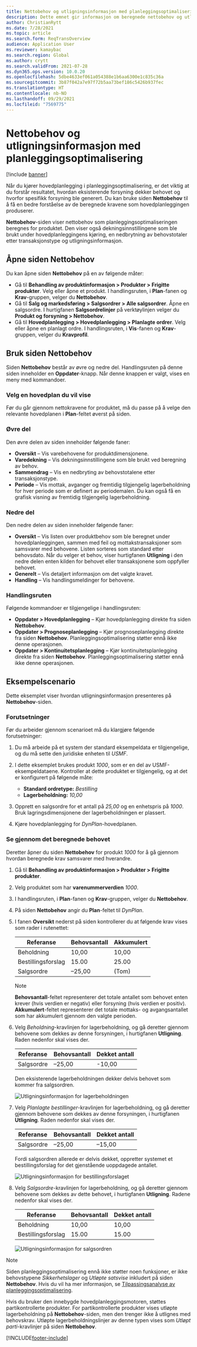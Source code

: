 ```yaml
---
title: Nettobehov og utligningsinformasjon med planleggingsoptimalisering
description: Dette emnet gir informasjon om beregnede nettobehov og utligningsinformasjon i planleggingsoptimalisering.
author: ChristianRytt
ms.date: 7/28/2021
ms.topic: article
ms.search.form: ReqTransOverview
audience: Application User
ms.reviewer: kamaybac
ms.search.region: Global
ms.author: crytt
ms.search.validFrom: 2021-07-28
ms.dyn365.ops.version: 10.0.20
ms.openlocfilehash: 5dbe4633ef061a054388e1b6aa6300e1c835c36a
ms.sourcegitcommit: 3b87f042a7e97f72b5aa73bef186c5426b937fec
ms.translationtype: HT
ms.contentlocale: nb-NO
ms.lasthandoff: 09/29/2021
ms.locfileid: "7569775"
---
```

# <a name="net-requirements-and-pegging-information-with-planning-optimization"></a>Nettobehov og utligningsinformasjon med planleggingsoptimalisering

[!include [banner](../../includes/banner.md)]

Når du kjører hovedplanlegging i planleggingsoptimalisering, er det viktig at du forstår resultatet, hvordan eksisterende forsyning dekker behovet og hvorfor spesifikk forsyning ble generert. Du kan bruke siden **Nettobehov** til å få en bedre forståelse av de beregnede kravene som hovedplanleggingen produserer.

**Nettobehov**-siden viser nettobehov som planleggingsoptimaliseringen beregnes for produktet. Den viser også dekningsinnstillingene som ble brukt under hovedplanleggingens kjøring, en nedbrytning av behovstotaler etter transaksjonstype og utligningsinformasjon.

## <a name="open-the-net-requirements-page"></a>Åpne siden Nettobehov

Du kan åpne siden **Nettobehov** på en av følgende måter:

- Gå til **Behandling av produktinformasjon \> Produkter \> Frigitte produkter**. Velg eller åpne et produkt. I handlingsruten, i **Plan**-fanen og **Krav**-gruppen, velger du **Nettobehov**.
- Gå til **Salg og markedsføring \> Salgsordrer \> Alle salgsordrer**. Åpne en salgsordre. I hurtigfanen **Salgsordrelinjer** på verktøylinjen velger du **Produkt og forsyning \> Nettobehov**.
- Gå til **Hovedplanlegging \> Hovedplanlegging \> Planlagte ordrer**. Velg eller åpne en planlagt ordre. I handlingsruten, i **Vis**-fanen og **Krav**-gruppen, velger du **Kravprofil**.

## <a name="use-the-net-requirements-page"></a>Bruk siden Nettobehov

Siden **Nettobehov** består av øvre og nedre del. Handlingsruten på denne siden inneholder en **Oppdater**-knapp. Når denne knappen er valgt, vises en meny med kommandoer.

### <a name="select-a-master-plan-to-view"></a>Velg en hovedplan du vil vise

Før du går gjennom nettokravene for produktet, må du passe på å velge den relevante hovedplanen i **Plan**-feltet øverst på siden.

### <a name="upper-section"></a>Øvre del

Den øvre delen av siden inneholder følgende faner:

- **Oversikt** – Vis varebehovene for produktdimensjonene.
- **Varedekning** – Vis dekningsinnstillingene som ble brukt ved beregning av behov.
- **Sammendrag** – Vis en nedbryting av behovstotalene etter transaksjonstype.
- **Periode** – Vis mottak, avganger og fremtidig tilgjengelig lagerbeholdning for hver periode som er definert av periodemalen. Du kan også få en grafisk visning av fremtidig tilgjengelig lagerbeholdning.

### <a name="lower-section"></a>Nedre del

Den nedre delen av siden inneholder følgende faner:

- **Oversikt** – Vis listen over produktbehov som ble beregnet under hovedplanleggingen, sammen med feil og mottakstransaksjoner som samsvarer med behovene. Listen sorteres som standard etter behovsdato. Når du velger et behov, viser hurtigfanen **Utligning** i den nedre delen enten kilden for behovet eller transaksjonene som oppfyller behovet.
- **Generelt** – Vis detaljert informasjon om det valgte kravet.
- **Handling** – Vis handlingsmeldinger for behovene.

### <a name="the-action-pane"></a>Handlingsruten

Følgende kommandoer er tilgjengelige i handlingsruten:

- **Oppdater \> Hovedplanlegging** – Kjør hovedplanlegging direkte fra siden **Nettobehov**.
- **Oppdater \> Prognoseplanlegging** – Kjør prognoseplanlegging direkte fra siden **Nettobehov**. Planleggingsoptimalisering støtter ennå ikke denne operasjonen.
- **Oppdater \> Kontinuitetsplanlegging** – Kjør kontinuitetsplanlegging direkte fra siden **Nettobehov**. Planleggingsoptimalisering støtter ennå ikke denne operasjonen.

## <a name="example-scenario"></a>Eksempelscenario

Dette eksemplet viser hvordan utligningsinformasjon presenteres på **Nettobehov**-siden.

### <a name="prerequisites"></a>Forutsetninger

Før du arbeider gjennom scenarioet må du klargjøre følgende forutsetninger:

1. Du må arbeide på et system der standard eksempeldata er tilgjengelige, og du må sette den juridiske enheten til *USMF*.
2. I dette eksemplet brukes produkt *1000*, som er en del av USMF-eksempeldataene. Kontroller at dette produktet er tilgjengelig, og at det er konfigurert på følgende måte:

    - **Standard ordretype:** *Bestilling*
    - **Lagerbeholdning:** *10,00*

3. Opprett en salgsordre for et antall på *25,00* og en enhetspris på *1000*. Bruk lagringsdimensjonene der lagerbeholdningen er plassert.
4. Kjøre hovedplanlegging for *DynPlan*-hovedplanen.

### <a name="review-the-calculated-requirements"></a>Se gjennom det beregnede behovet

Deretter åpner du siden **Nettobehov** for produkt *1000* for å gå gjennom hvordan beregnede krav samsvarer med hverandre.

1. Gå til **Behandling av produktinformasjon \> Produkter \> Frigitte produkter**.
1. Velg produktet som har **varenummerverdien** *1000*.
1. I handlingsruten, i **Plan**-fanen og **Krav**-gruppen, velger du **Nettobehov**.
1. På siden **Nettobehov** angir du **Plan**-feltet til *DynPlan*.
1. I fanen **Oversikt** nederst på siden kontrollerer du at følgende krav vises som rader i rutenettet:

    | Referanse | Behovsantall | Akkumulert |
    |---|---|---|
    | Beholdning | 10,00 | 10,00 |
    | Bestillingsforslag | 15.00 | 25.00 |
    | Salgsordre | –25,00 | (Tom) |

    > [!NOTE]
    > **Behovsantall**-feltet representerer det totale antallet som behovet enten krever (hvis verdien er negativ) eller forsyning (hvis verdien er positiv). **Akkumulert**-feltet representerer det totale mottaks- og avgangsantallet som har akkumulert gjennom den valgte perioden.

1. Velg *Beholdning*-kravlinjen for lagerbeholdning, og gå deretter gjennom behovene som dekkes av denne forsyningen, i hurtigfanen **Utligning**. Raden nedenfor skal vises der.

    | Referanse | Behovsantall | Dekket antall |
    |---|---|---|
    | Salgsordre | –25,00 | -10,00 |

    Den eksisterende lagerbeholdningen dekker delvis behovet som kommer fra salgsordren.

    ![Utligningsinformasjon for lagerbeholdningen](media/pegging-on-hand.png "Utligningsinformasjon for lagerbeholdningen")

1. Velg *Planlagte bestillinger*-kravlinjen for lagerbeholdning, og gå deretter gjennom behovene som dekkes av denne forsyningen, i hurtigfanen **Utligning**. Raden nedenfor skal vises der.

    | Referanse | Behovsantall | Dekket antall |
    |---|---|---|
    | Salgsordre | –25,00 | –15,00 |

    Fordi salgsordren allerede er delvis dekket, oppretter systemet et bestillingsforslag for det gjenstående uoppdagede antallet.

    ![Utligningsinformasjon for bestillingsforslaget](media/pegging-planned-purchase-order.png "Utligningsinformasjon for bestillingsforslaget")

1. Velg *Salgsordre*-kravlinjen for lagerbeholdning, og gå deretter gjennom behovene som dekkes av dette behovet, i hurtigfanen **Utligning**. Radene nedenfor skal vises der.

    | Referanse | Behovsantall | Dekket antall |
    |---|---|---|
    | Beholdning | 10,00 | 10,00 |
    | Bestillingsforslag | 15.00 | 15.00 |

    ![Utligningsinformasjon for salgsordren](media/pegging-planned-purchase-order.png "Utligningsinformasjon for salgsordren")

> [!NOTE]
> Siden planleggingsoptimalisering ennå ikke støtter noen funksjoner, er ikke behovstypene *Sikkerhetslager* og *Utløpte satsvise* inkludert på siden **Nettobehov**. Hvis du vil ha mer informasjon, se [Tilpassingsanalyse av planleggingsoptimalisering](planning-optimization-fit-analysis.md).
>
> Hvis du bruker den innebygde hovedplanleggingsmotoren, støttes partikontrollerte produkter. For partikontrollerte produkter vises utløpte lagerbeholdning på **Nettobehov**-siden, men den trenger ikke å utlignes med behovskrav. Utløpte lagerbeholdningslinjer av denne typen vises som *Utløpt parti*-kravlinjer på siden **Nettobehov**.

[!INCLUDE[footer-include](../../../includes/footer-banner.md)]
